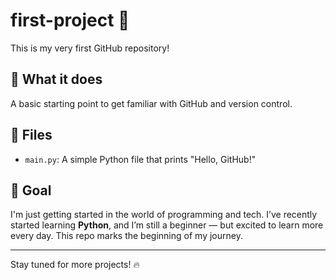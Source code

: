 # first-project 🚀

This is my very first GitHub repository!

## 🧠 What it does
A basic starting point to get familiar with GitHub and version control.

## 📁 Files
- `main.py`: A simple Python file that prints "Hello, GitHub!"

## 🎯 Goal
I'm just getting started in the world of programming and tech. I’ve recently started learning **Python**, and I’m still a beginner — but excited to learn more every day. This repo marks the beginning of my journey.

---

Stay tuned for more projects! 🔥

